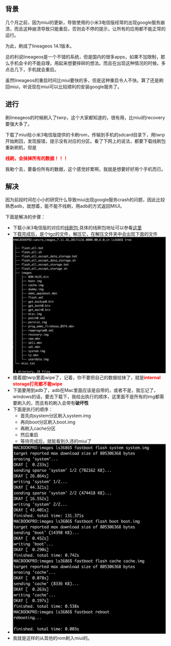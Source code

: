 ## 背景

 几个月之前，因为miui的更新，导致使用的小米3电信版经常的出现google服务崩溃，而且这种崩溃导致只能重启，否则会不停的提示，让所有的应用都不能正常的运行。

为此，刷成了lineageos 14.1版本。

总的利说lineageos是一个不错的系统，但是国内的很多apps，如果不加限制，那么手机会卡的不能自理，用起来想要摔碎的想法。而且在出现这种情况的时候，多点击几下，手机就会重启。

虽然lineageos的重启时间比miui要快的多，但是这种重启令人不快。算了还是刷回miui，听说现在miui可以比较顺利的安装google服务了。

## 进行

刷lineageos的时候刷入了twrp，这个大家都知道的，很有用，比miui的recovery要强大多了。

下载了miui给小米3电信版提供的卡刷rom，传输到手机的sdcard目录下，用twrp开始刷回，发现报错，提示没有对应的分区。看了下网上的说法，都要下载线刷包重新刷机，但是

<font color='red'><b>线刷，会抹掉所有的数据！！！</b></font>

我勒个去，要备份所有的数据，这个感觉好累啊，我就是想要好好用个手机而已。

## 解决

因为前段时间在小小的研究什么导致miui出现google服务crash的问题，因此比较熟悉adb，就想着，能不能不线刷，用adb的方式返回MIUI。

下面是解决的步骤：

- 下载小米3电信版的对应的[线刷包](http://bigota.d.miui.com/7.11.16/cancro_images_7.11.16_20171116.0000.00_6.0_cn_34170842a7.tgz);具体的线刷包地址可以参看[这里](https://www.miui.com/shuaji-393.html)
- 下载完成后，是个tgz的文件，解压它，在解压文件夹中会出现下面的文件![线刷包解压文件](./images/tupian/线刷包文件列表.jpg)
- 接着就twrp里面wipe了，记着，你不要把自己的数据给抹了，就是<font color='red'><b>internal storage打死都不能wipe</b></font>
- 下面要用到adb了，adb在Mac里面应该是自带的，或者不是，我忘记了，windows的话，要去下载下，我给出执行的顺序，这里面不是所有的img都需要刷入的，而且有的刷入会带有<b>破坏性</b>
- 下面是执行的顺序：
  - 首先向system分区刷入system.img
  - 再向boot分区刷入boot.img
  - 再刷入cache分区
  - 然后重启
  - 等待完成后，就能看到久违的miui了
- ![执行步骤](./images/tupian/执行步骤.jpg)
- 我就是这样的从其他的rom刷入miui的。